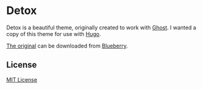 # Detox

Detox is a beautiful theme, originally created to work with [Ghost](http://www.ghost.org). I wanted a copy of this theme for use with [Hugo](http://gohugo.io).

[The original](http://www.eatablueberry.com/detox.html) can be downloaded from [Blueberry](http://www.eatablueberry.com).

## License

[MIT License](http://oswaldoacauan.mit-license.org/)